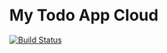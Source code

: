 # My Todo App Cloud

[![Build Status](https://travis-ci.org/edumatrixx/my-todo-cloud.svg?branch=main)](https://travis-ci.org/edumatrixx/my-todo-cloud)